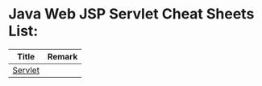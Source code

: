 # Java Web JSP Servlet Cheat Sheets List:
| Title    | Remark  |
| --------------| -----|
| [Servlet](https://github.com/potatoscript/JavaWeb/wiki/Servlet)|  |
